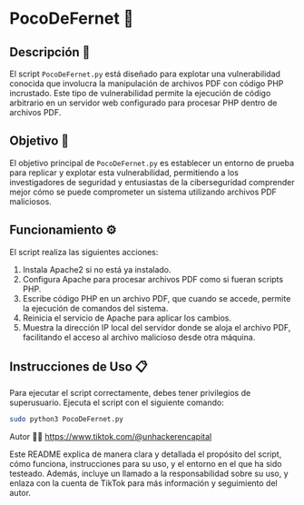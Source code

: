 # PocoDeFernet :beers:

## Descripción :page_with_curl:
El script `PocoDeFernet.py` está diseñado para explotar una vulnerabilidad conocida que involucra la manipulación de archivos PDF con código PHP incrustado. Este tipo de vulnerabilidad permite la ejecución de código arbitrario en un servidor web configurado para procesar PHP dentro de archivos PDF.

## Objetivo :dart:
El objetivo principal de `PocoDeFernet.py` es establecer un entorno de prueba para replicar y explotar esta vulnerabilidad, permitiendo a los investigadores de seguridad y entusiastas de la ciberseguridad comprender mejor cómo se puede comprometer un sistema utilizando archivos PDF maliciosos.

## Funcionamiento :gear:
El script realiza las siguientes acciones:
1. Instala Apache2 si no está ya instalado.
2. Configura Apache para procesar archivos PDF como si fueran scripts PHP.
3. Escribe código PHP en un archivo PDF, que cuando se accede, permite la ejecución de comandos del sistema.
4. Reinicia el servicio de Apache para aplicar los cambios.
5. Muestra la dirección IP local del servidor donde se aloja el archivo PDF, facilitando el acceso al archivo malicioso desde otra máquina.

## Instrucciones de Uso :clipboard:
Para ejecutar el script correctamente, debes tener privilegios de superusuario. Ejecuta el script con el siguiente comando:
```bash
sudo python3 PocoDeFernet.py
```

Autor :man_technologist: https://www.tiktok.com/@unhackerencapital


Este README explica de manera clara y detallada el propósito del script, cómo funciona, instrucciones para su uso, y el entorno en el que ha sido testeado. Además, incluye un llamado a la responsabilidad sobre su uso, y enlaza con la cuenta de TikTok para más información y seguimiento del autor.
